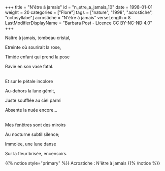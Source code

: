 +++
title = "N'être à jamais"
id = "n_etre_a_jamais_10"
date = 1998-01-01
weight = 20
categories = ["Flore"]
tags = ["nature", "1998", "acrostiche", "octosyllabe"]
acrostiche = "N'être à jamais"
verseLength = 8
LastModifierDisplayName = "Barbara Post - Licence CC BY-NC-ND 4.0"
+++

Naître à jamais, tombeau cristal,

Etreinte où sourirait la rose,

Timide enfant qui prend la pose

Ravie en son vase fatal.

 \
Et sur le pétale incolore

Au-dehors la lune gémit,

Juste soufflée au ciel parmi

Absente la nuée encore...

 \
Mes fenêtres sont des miroirs

Au nocturne subtil silence;

Immolée, une lune danse

Sur la fleur brisée, encensoirs.

{{% notice style="primary" %}}
Acrostiche : N'être à jamais
{{% /notice %}}
